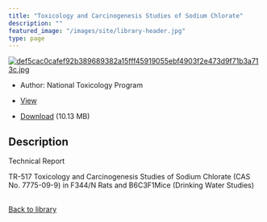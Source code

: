 ```yaml
---
title: "Toxicology and Carcinogenesis Studies of Sodium Chlorate"
description: ""
featured_image: "/images/site/library-header.jpg"
type: page
---
```


<a href="https://drive.google.com/file/d/1xEKP7dErfxPznG87DsxC7cmeYoytqvtf/view" target="_blank">![def5cac0cafef92b389689382a15fff45919055ebf4903f2e473d9f71b3a713c.jpg](/images/library/def5cac0cafef92b389689382a15fff45919055ebf4903f2e473d9f71b3a713c.jpg)</a>
* Author: National Toxicology Program
* <a href="https://drive.google.com/file/d/1xEKP7dErfxPznG87DsxC7cmeYoytqvtf/view" target="_blank">View</a>

* [Download](https://drive.google.com/uc?export=download&id=1xEKP7dErfxPznG87DsxC7cmeYoytqvtf) (10.13 MB)

## Description<div>
<p>Technical Report</p>
<p>TR-517 Toxicology and Carcinogenesis Studies of Sodium Chlorate (CAS No. 7775-09-9) in F344/N Rats and B6C3F1Mice (Drinking Water Studies)</p></div>

<br />[Back to library](/library/)
